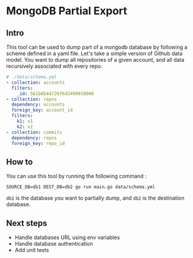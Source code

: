 # MongoDB Partial Export

## Intro
This tool can be used to dump part of a mongodb database by following a scheme defined in a yaml file. Let's take a simple version of Github data model. You want to dump all repositories of a given account, and all data recursively associated with every repo. 

```yaml
# ./data/schema.yml
- collection: accounts
  filters:
    _id: 561b8b44726f6d2490010000
- collection: repos
  dependency: accounts
  foreign_key: account_id
  filters: 
    k1: v1
    k2: v2
- collection: commits
  dependency: repos
  foreign_key: repo_id
```
## How to 
You can use this tool by running the following command :
```shell
SOURCE_DB=db1 DEST_DB=db2 go run main.go data/schema.yml
```

`db1` is the database you want to partially dump, and `db2` is the destination database. 

## Next steps 

- Handle databases URL using env variables 
- Handle database authentication 
- Add unit tests